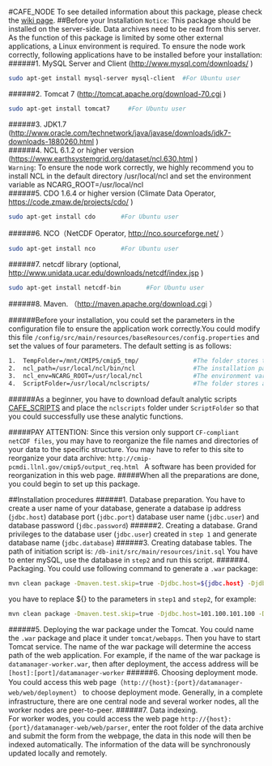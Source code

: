 #CAFE_NODE
To see detailed information about this package, please check the [wiki page](https://github.com/THU-EarthInformationScienceLab/CAFE_NODE/wiki).
##Before your Installation
`Notice`: This package should be installed on the server-side. Data archives need to be read from this server. As the function of this package is limited by some other external applications, a Linux environment is required. To ensure the node work correctly, following applications have to be installed before your installation:       
######1.	MySQL Server and Client (http://www.mysql.com/downloads/ )     
```Bash 
sudo apt-get install mysql-server mysql-client  #For Ubuntu user
```     
######2.	Tomcat 7 (http://tomcat.apache.org/download-70.cgi )      
```Bash 
sudo apt-get install tomcat7     #For Ubuntu user
```     
######3.	JDK1.7 (http://www.oracle.com/technetwork/java/javase/downloads/jdk7-downloads-1880260.html )    
######4.	NCL 6.1.2 or higher version (https://www.earthsystemgrid.org/dataset/ncl.630.html  )    
`Warning`: To ensure the node work correctly, we highly recommend you to install NCL in the default directory /usr/local/ncl and set the environment variable as NCARG_ROOT=/usr/local/ncl    
######5.	CDO 1.6.4 or higher version (Climate Data Operator, https://code.zmaw.de/projects/cdo/ )    
```Bash 
sudo apt-get install cdo       #For Ubuntu user
```     
######6.	NCO（NetCDF Operator, http://nco.sourceforge.net/ ）     
```Bash 
sudo apt-get install nco       #For Ubuntu user
```   
######7.	netcdf library (optional, http://www.unidata.ucar.edu/downloads/netcdf/index.jsp ) 
```Bash 
sudo apt-get install netcdf-bin       #For Ubuntu user
```
######8.	Maven. （http://maven.apache.org/download.cgi ）

######Before your installation, you could set the parameters in the configuration file to ensure the application work correctly.You could modify this file `/config/src/main/resources/baseResources/config.properties` and set the values of four parameters. The default setting is as follows:    
```Bash 
1.	TempFolder=/mnt/CMIP5/cmip5_tmp/               #The folder stores temp files
2.	ncl_path=/usr/local/ncl/bin/ncl                #The installation path of NCL
3.	ncl_env=NCARG_ROOT=/usr/local/ncl              #The environment variable of NCL
4.	ScriptFolder=/usr/local/nclscripts/            #The folder stores analytic scripts
```
######As a beginner, you have to download default analytic scripts [CAFE_SCRIPTS](https://github.com/THU-EarthInformationScienceLab/CAFE_SCRIPTS) and place the `nclscripts` folder under `ScriptFolder` so that you could successfully use these analytic functions.

#####PAY ATTENTION: Since this version only support `CF-compliant netCDF files`, you may have to reorganize the file names and directories of your data to the specific structure. You may have to refer to this site to reorganize your data archive: `http://cmip-pcmdi.llnl.gov/cmip5/output_req.html ` A software has been provided for reorganization in this web page.
#####When all the preparations are done, you could begin to set up this package.

##Installation procedures
######1.	Database preparation. 
You have to create a user name of your database, generate a database ip address (`jdbc.host`) database port (`jdbc.port`) database user name (`jdbc.user`) and database password (`jdbc.password`) 
######2.	Creating a database. 
Grand privileges to the database user (`jdbc.user`) created in `step 1` and generate database name (`jdbc.database`)
######3.  Creating database tables. 
The path of initiation script is: `/db-init/src/main/resources/init.sql`
You have to enter mySQL, use the database in `step2` and run this script.
######4.  Packaging.
You could use following command to generate a `.war` package:
```Bash 
mvn clean package -Dmaven.test.skip=true -Djdbc.host=${jdbc.host} -Djdbc.port=${jdbc.port} -Djdbc.database=${jdbc.database} -Djdbc.user=${ jdbc.user} -Djdbc.password=${jdbc.password}
```
you have to replace ${} to the parameters in `step1` and `step2`, for example:
```Bash 
mvn clean package -Dmaven.test.skip=true -Djdbc.host=101.100.101.100 -Djdbc.port=3306 -Djdbc.database=model_data -Djdbc.user=abc -Djdbc.password=123456
```
######5.  Deploying the war package under the Tomcat.
You could name the `.war` package and place it under `tomcat/webapps`. Then you have to start Tomcat service. The name of the war package will determine the access path of the web application. For example, if the name of the war package is `datamanager-worker.war`, then after deployment, the access address will be `[host]:[port]/datamanager-worker`
######6.  Choosing deployment mode.
You could access this web page（`http://{host}:{port}/datamanager-web/web/deployment`） to choose deployment mode. Generally, in a complete infrastructure, there are one central node and several worker nodes, all the worker nodes are peer-to-peer.
######7.  Data indexing.      
For worker wodes, you could access the web page `http://{host}: {port}/datamanager-web/web/parser`, enter the root folder of the data archive and submit the form from the webpage, the data in this node will then be indexed automatically. The information of the data will be synchronously updated locally and remotely.
